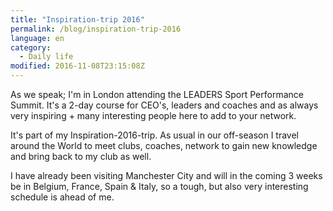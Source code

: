 ```yaml
---
title: "Inspiration-trip 2016"
permalink: /blog/inspiration-trip-2016
language: en
category:
  - Daily life
modified: 2016-11-08T23:15:08Z
---
```


As we speak; I'm in London attending the LEADERS Sport Performance Summit. It's a 2-day course for CEO's, leaders and coaches and as always very inspiring + many interesting people here to add to your network.

It's part of my Inspiration-2016-trip. As usual in our off-season I travel around the World to meet clubs, coaches, network to gain new knowledge and bring back to my club as well.

I have already been visiting Manchester City and will in the coming 3 weeks be in Belgium, France, Spain & Italy, so a tough, but also very interesting schedule is ahead of me.
